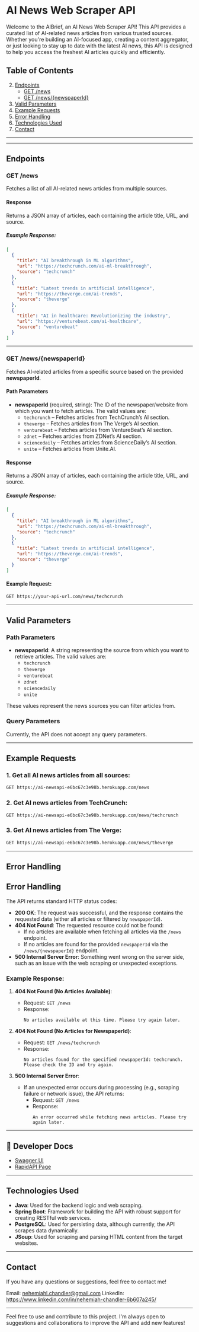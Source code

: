 
# AI News Web Scraper API

Welcome to the AIBrief, an AI News Web Scraper API! This API provides a curated list of AI-related news articles from various trusted sources. Whether you're building an AI-focused app, creating a content aggregator, or just looking to stay up to date with the latest AI news, this API is designed to help you access the freshest AI articles quickly and efficiently.

## Table of Contents

2. [Endpoints](#endpoints)
   - [GET /news](#get-news)
   - [GET /news/{newspaperId}](#get-newsnewspaperid)
3. [Valid Parameters](#valid-parameters)
4. [Example Requests](#example-requests)
5. [Error Handling](#error-handling)
6. [Technologies Used](#technologies-used)
7. [Contact](#contact)

---

---

## Endpoints

### GET /news

Fetches a list of all AI-related news articles from multiple sources.

#### Response

Returns a JSON array of articles, each containing the article title, URL, and source.

##### Example Response:

```json
[
  {
    "title": "AI breakthrough in ML algorithms",
    "url": "https://techcrunch.com/ai-ml-breakthrough",
    "source": "techcrunch"
  },
  {
    "title": "Latest trends in artificial intelligence",
    "url": "https://theverge.com/ai-trends",
    "source": "theverge"
  },
  {
    "title": "AI in healthcare: Revolutionizing the industry",
    "url": "https://venturebeat.com/ai-healthcare",
    "source": "venturebeat"
  }
]
```

---

### GET /news/{newspaperId}

Fetches AI-related articles from a specific source based on the provided **newspaperId**.

#### Path Parameters

- **newspaperId** (required, string): The ID of the newspaper/website from which you want to fetch articles. The valid values are:
  - `techcrunch` – Fetches articles from TechCrunch’s AI section.
  - `theverge` – Fetches articles from The Verge’s AI section.
  - `venturebeat` – Fetches articles from VentureBeat’s AI section.
  - `zdnet` – Fetches articles from ZDNet’s AI section.
  - `sciencedaily` – Fetches articles from ScienceDaily’s AI section.
  - `unite` – Fetches articles from Unite.AI.

#### Response

Returns a JSON array of articles, each containing the article title, URL, and source.

##### Example Response:

```json
[
  {
    "title": "AI breakthrough in ML algorithms",
    "url": "https://techcrunch.com/ai-ml-breakthrough",
    "source": "techcrunch"
  },
  {
    "title": "Latest trends in artificial intelligence",
    "url": "https://theverge.com/ai-trends",
    "source": "theverge"
  }
]
```

#### Example Request:

```bash
GET https://your-api-url.com/news/techcrunch
```

---

## Valid Parameters

### Path Parameters

- **newspaperId**: A string representing the source from which you want to retrieve articles. The valid values are:
  - `techcrunch`
  - `theverge`
  - `venturebeat`
  - `zdnet`
  - `sciencedaily`
  - `unite`

These values represent the news sources you can filter articles from.

### Query Parameters

Currently, the API does not accept any query parameters.

---

## Example Requests

### 1. Get all AI news articles from all sources:

```bash
GET https://ai-newsapi-e6bc67c3e98b.herokuapp.com/news
```

### 2. Get AI news articles from TechCrunch:

```bash
GET https://ai-newsapi-e6bc67c3e98b.herokuapp.com/news/techcrunch
```

### 3. Get AI news articles from The Verge:

```bash
GET https://ai-newsapi-e6bc67c3e98b.herokuapp.com/news/theverge
```

---

## Error Handling

## Error Handling

The API returns standard HTTP status codes:

- **200 OK**: The request was successful, and the response contains the requested data (either all articles or filtered by `newspaperId`).
- **404 Not Found**: The requested resource could not be found:
  - If no articles are available when fetching all articles via the `/news` endpoint.
  - If no articles are found for the provided `newspaperId` via the `/news/{newspaperId}` endpoint.
- **500 Internal Server Error**: Something went wrong on the server side, such as an issue with the web scraping or unexpected exceptions.

### Example Response:

1. **404 Not Found (No Articles Available)**:
   - Request: `GET /news`
   - Response:
     ```
     No articles available at this time. Please try again later.
     ```

2. **404 Not Found (No Articles for NewspaperId)**:
   - Request: `GET /news/techcrunch`
   - Response:
     ```
     No articles found for the specified newspaperId: techcrunch. Please check the ID and try again.
     ```

3. **500 Internal Server Error**:
   - If an unexpected error occurs during processing (e.g., scraping failure or network issue), the API returns:
     - Request: `GET /news`
     - Response:
       ```
       An error occurred while fetching news articles. Please try again later.
       ```

---

## 🧠 Developer Docs
- [Swagger UI](http://localhost:8080/swagger-ui/index.html#/)
- [RapidAPI Page](https://rapidapi.com/nehemiahlchandler/api/aibrief)

---

## Technologies Used

- **Java**: Used for the backend logic and web scraping.
- **Spring Boot**: Framework for building the API with robust support for creating RESTful web services.
- **PostgreSQL**: Used for persisting data, although currently, the API scrapes data dynamically.
- **JSoup**: Used for scraping and parsing HTML content from the target websites.

---

## Contact

If you have any questions or suggestions, feel free to contact me!

Email: nehemiahl.chandler@gmail.com
LinkedIn: https://www.linkedin.com/in/nehemiah-chandler-6b607a245/

---

Feel free to use and contribute to this project. I'm always open to suggestions and collaborations to improve the API and add new features!

